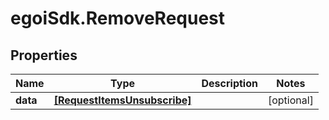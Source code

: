 # egoiSdk.RemoveRequest

## Properties
Name | Type | Description | Notes
------------ | ------------- | ------------- | -------------
**data** | [**[RequestItemsUnsubscribe]**](RequestItemsUnsubscribe.md) |  | [optional] 


